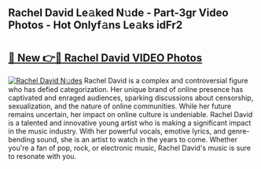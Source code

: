 ## Rachel David Le𝚊ked N𝚞de - Part-3gr Video Photos - Hot Onlyf𝚊ns Le𝚊ks idFr2

# <h2><a href="http://ab38258.deff.icu/?id=Rachel+David">🔗 New 👉🔴 Rachel David VIDEO Photos</a></h2>

[![Rachel David N𝚞des](https://i.imgur.com/rIISA9y.gif)](http://ab38258.deff.icu/?id=Rachel+David)
Rachel David is a complex and controversial figure who has defied categorization. Her unique brand of online presence has captivated and enraged audiences, sparking discussions about censorship, sexualization, and the nature of online communities. While her future remains uncertain, her impact on online culture is undeniable. Rachel David is a talented and innovative young artist who is making a significant impact in the music industry. With her powerful vocals, emotive lyrics, and genre-bending sound, she is an artist to watch in the years to come. Whether you're a fan of pop, rock, or electronic music, Rachel David's music is sure to resonate with you.

